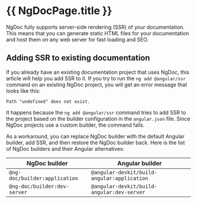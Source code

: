 # {{ NgDocPage.title }}

NgDoc fully supports server-side rendering (SSR) of your documentation. This
means that you can generate static HTML files for your documentation and host
them on any web server for fast loading and SEO.

## Adding SSR to existing documentation

If you already have an existing documentation project that uses NgDoc,
this article will help you add SSR to it. If you try to run the `ng add @angular/ssr`
command on an existing NgDoc project, you will get an error message that looks like this:

```text
Path "undefined" does not exist.
```

It happens because the `ng add @angular/ssr` command tries to add SSR to
the project based on the builder configuration in the `angular.json` file.
Since NgDoc projects use a custom builder, the command fails.

As a workaround, you can replace NgDoc builder with the default Angular
builder, add SSR, and then restore the NgDoc builder back. Here is the list
of NgDoc builders and their Angular alternatives:

| NgDoc builder                 | Angular builder                             |
| ----------------------------- | ------------------------------------------- |
| `@ng-doc/builder:application` | `@angular-devkit/build-angular:application` |
| `@ng-doc/builder:dev-server`  | `@angular-devkit/build-angular:dev-server`  |
